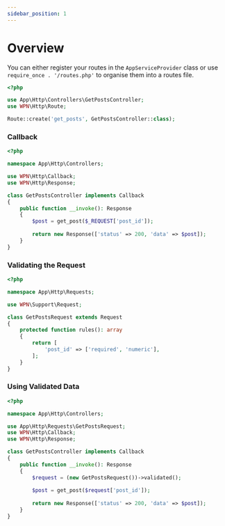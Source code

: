 ```yaml
---
sidebar_position: 1
---
```


# Overview

You can either register your routes in the `AppServiceProvider` class or use `require_once . '/routes.php'` to organise them
into a routes file.

```php title="ajax-routes.php"
<?php

use App\Http\Controllers\GetPostsController;
use WPN\Http\Route;

Route::create('get_posts', GetPostsController::class);
```

### Callback

```php title="GetPostsController.php"
<?php

namespace App\Http\Controllers;

use WPN\Http\Callback;
use WPN\Http\Response;

class GetPostsController implements Callback
{
    public function __invoke(): Response
    {
        $post = get_post($_REQUEST['post_id']);
        
        return new Response(['status' => 200, 'data' => $post]);
    }
}
```

### Validating the Request

```php title="GetPostsRequest.php"
<?php

namespace App\Http\Requests;

use WPN\Support\Request;

class GetPostsRequest extends Request
{
    protected function rules(): array
    {
        return [
            'post_id' => ['required', 'numeric'],
        ];
    }
}
```

### Using Validated Data

```php title="GetPostsController.php"
<?php

namespace App\Http\Controllers;

use App\Http\Requests\GetPostsRequest;
use WPN\Http\Callback;
use WPN\Http\Response;

class GetPostsController implements Callback
{
    public function __invoke(): Response
    {
        $request = (new GetPostsRequest())->validated();
        
        $post = get_post($request['post_id']);
        
        return new Response(['status' => 200, 'data' => $post]);
    }
}
```